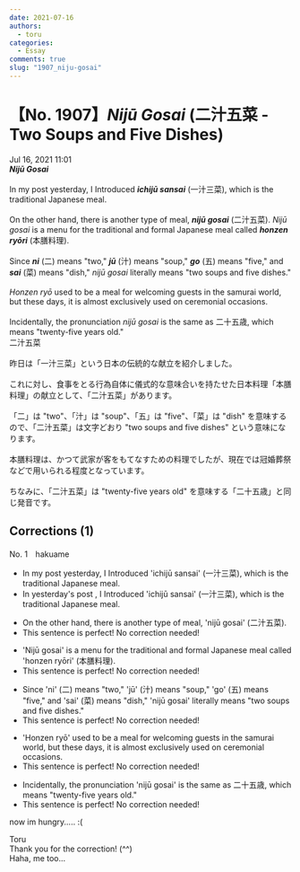 ```yaml
---
date: 2021-07-16
authors:
  - toru
categories:
  - Essay
comments: true
slug: "1907_niju-gosai"
---
```


# 【No. 1907】<strong><em>Nijū Gosai</strong></em> (二汁五菜 - Two Soups and Five Dishes)
<div class="date">Jul 16, 2021 11:01</div>
<div id="post"><div id="body_show_ori">
<strong><em>Nijū Gosai</strong></em><br/><br/>In my post yesterday, I Introduced <strong><em>ichijū sansai</em></strong> (一汁三菜), which is the traditional Japanese meal.<br/><br/>On the other hand, there is another type of meal, <strong><em>nijū gosai</em></strong> (二汁五菜). <em>Nijū gosai</em> is a menu for the traditional and formal Japanese meal called <strong><em>honzen ryōri</em></strong> (本膳料理).<br/><br/>Since <strong><em>ni</em></strong> (二) means "two," <strong><em>jū</em></strong> (汁) means "soup," <strong><em>go</em></strong> (五) means "five," and <strong><em>sai</em></strong> (菜) means "dish," <em>nijū gosai</em> literally means "two soups and five dishes."<br/><br/><em>Honzen ryō</em> used to be a meal for welcoming guests in the samurai world, but these days, it is almost exclusively used on ceremonial occasions.<br/><br/>Incidentally, the pronunciation <em>nijū gosai</em> is the same as 二十五歳, which means "twenty-five years old."
</div></div>

<!-- more -->

<div id="post_ja"><div id="body_show_mo">
二汁五菜<br/><br/>昨日は「一汁三菜」という日本の伝統的な献立を紹介しました。<br/><br/>これに対し、食事をとる行為自体に儀式的な意味合いを持たせた日本料理「本膳料理」の献立として、「二汁五菜」があります。<br/><br/>「二」は "two"、「汁」は "soup"、「五」は "five"、「菜」は "dish" を意味するので、「二汁五菜」は文字どおり "two soups and five dishes" という意味になります。<br/><br/>本膳料理は、かつて武家が客をもてなすための料理でしたが、現在では冠婚葬祭などで用いられる程度となっています。<br/><br/>ちなみに、「二汁五菜」は "twenty-five years old" を意味する「二十五歳」と同じ発音です。
</div></div>

## Corrections (1)
<div id="block"><div class="first_name"> No. 1　<span class="just_name">hakuame</span></div><div id="block2">
<ul class="correction_field">
<li class="incorrect">In my post yesterday, I Introduced 'ichijū sansai' (一汁三菜), which is the traditional Japanese meal.</li>
<li class="corrected correct">
<span class="f_blue">In yesterday's </span>post , I Introduced 'ichijū sansai' (一汁三菜), which is the traditional Japanese meal.
</li>
</ul>
<ul class="correction_field">
<li class="incorrect">On the other hand, there is another type of meal, 'nijū gosai' (二汁五菜).</li>
<li class="corrected perfect">This sentence is perfect! No correction needed!</li>
</ul>
<ul class="correction_field">
<li class="incorrect">'Nijū gosai' is a menu for the traditional and formal Japanese meal called 'honzen ryōri' (本膳料理).</li>
<li class="corrected perfect">This sentence is perfect! No correction needed!</li>
</ul>
<ul class="correction_field">
<li class="incorrect">Since 'ni' (二) means "two," 'jū' (汁) means "soup," 'go' (五) means "five," and 'sai' (菜) means "dish," 'nijū gosai' literally means "two soups and five dishes."</li>
<li class="corrected perfect">This sentence is perfect! No correction needed!</li>
</ul>
<ul class="correction_field">
<li class="incorrect">'Honzen ryō' used to be a meal for welcoming guests in the samurai world, but these days, it is almost exclusively used on ceremonial occasions.</li>
<li class="corrected perfect">This sentence is perfect! No correction needed!</li>
</ul>
<ul class="correction_field">
<li class="incorrect">Incidentally, the pronunciation 'nijū gosai' is the same as 二十五歳, which means "twenty-five years old."</li>
<li class="corrected perfect">This sentence is perfect! No correction needed!</li>
</ul>
<p class="comment_small">
 now im hungry..... :(
</p>

</div><div class="name"><span class="just_name">Toru</span><br>
Thank you for the correction! (^^)<br/>Haha, me too...
</div>
</div>
